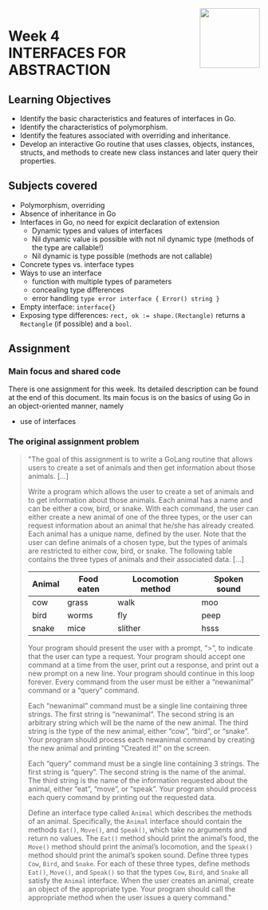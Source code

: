 <a href="../">
  <img src="/img/Functions,%20Methods,%20and%20Interfaces%20in%20Go%20logo.avif" width="120" align="right">
</a>

# Week 4 <br> INTERFACES FOR ABSTRACTION

## Learning Objectives
- Identify the basic characteristics and features of interfaces in Go.
- Identify the characteristics of polymorphism.
- Identify the features associated with overriding and inheritance.
- Develop an interactive Go routine that uses classes, objects, instances, structs, and methods to create new class instances and later query their properties.

## Subjects covered
- Polymorphism, overriding
- Absence of inheritance in Go 
- Interfaces in Go, no need for expicit declaration of extension
  - Dynamic types and values of interfaces
  - Nil dynamic value is possible with not nil dynamic type (methods of the type are callable!)
  - Nil dynamic is type possible (methods are not callable)
- Concrete types vs. interface types
- Ways to use an interface
  - function with multiple types of parameters
  - concealing type differences
  - error handling `type error interface { Error() string }`
- Empty interface: `interface{}`
- Exposing type differences: `rect, ok := shape.(Rectangle)` returns a `Rectangle` (if possible) and a `bool`.

## Assignment

### Main focus and shared code

There is one assignment for this week. Its detailed description can be found at the end of this document. Its main focus is on the basics of using Go in an object-oriented manner, namely
- use of interfaces

### The original assignment problem

>"The goal of this assignment is to write a GoLang routine that allows users to create a set of animals and then get information about those animals. \[...\] 
>
>Write a program which allows the user to create a set of animals and to get information about those animals. Each animal has a name and can be either a cow, bird, or snake. With each command, the user can either create a new animal of one of the three types, or the user can request information about an animal that he/she has already created. Each animal has a unique name, defined by the user. Note that the user can define animals of a chosen type, but the types of animals are restricted to either cow, bird, or snake. The following table contains the three types of animals and their associated data. \[...\] 
>
>| Animal      | Food eaten  | Locomotion method | Spoken sound |
>| ----------- | ----------- | ----------------- | ------------ |
>| cow         | grass       | walk              | moo          |
>| bird        | worms       | fly               | peep         |
>| snake       | mice        | slither           | hsss         |
>
>Your program should present the user with a prompt, “>”, to indicate that the user can type a request. Your program should accept one command at a time from the user, print out a response, and print out a new prompt on a new line. Your program should continue in this loop forever. Every command from the user must be either a “newanimal” command or a “query” command.
>
>Each “newanimal” command must be a single line containing three strings. The first string is “newanimal”. The second string is an arbitrary string which will be the name of the new animal. The third string is the type of the new animal, either “cow”, “bird”, or “snake”. Your program should process each newanimal command by creating the new animal and printing “Created it!” on the screen.
>
>Each “query” command must be a single line containing 3 strings. The first string is “query”. The second string is the name of the animal. The third string is the name of the information requested about the animal, either “eat”, “move”, or “speak”. Your program should process each query command by printing out the requested data.
>
>Define an interface type called `Animal` which describes the methods of an animal. Specifically, the `Animal` interface should contain the methods `Eat()`, `Move()`, and `Speak()`, which take no arguments and return no values. The `Eat()` method should print the animal’s food, the `Move()` method should print the animal’s locomotion, and the `Speak()` method should print the animal’s spoken sound. Define three types `Cow`, `Bird`, and `Snake`. For each of these three types, define methods `Eat()`, `Move()`, and `Speak()` so that the types `Cow`, `Bird`, and `Snake` all satisfy the `Animal` interface. When the user creates an animal, create an object of the appropriate type. Your program should call the appropriate method when the user issues a query command."
